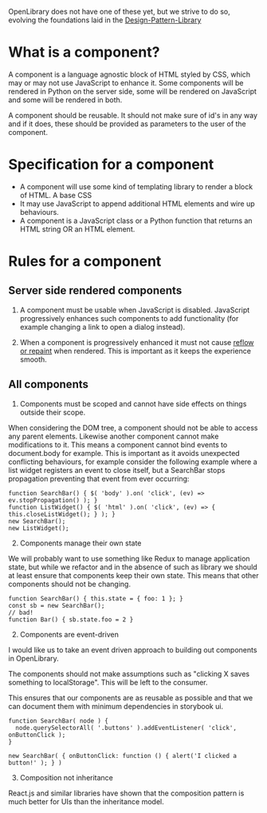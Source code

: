 OpenLibrary does not have one of these yet, but we strive to do so, evolving the foundations laid in the [Design-Pattern-Library](Design-Pattern-Library)

# What is a component?

A component is a language agnostic block of HTML styled by CSS, which may or may not use JavaScript to enhance it. Some components will be rendered in Python on the server side, some will be rendered on JavaScript and some will be rendered in both.

A component should be reusable. It should not make sure of id's in any way and if it does, these should be provided as parameters to the user of the component.

# Specification for a component

- A component will use some kind of templating library to render a block of HTML. A base CSS
- It may use JavaScript to append additional HTML elements and wire up behaviours.
- A component is a JavaScript class or a Python function that returns an HTML string OR an HTML element.

# Rules for a component

## Server side rendered components
1. A component must be usable when JavaScript is disabled. JavaScript progressively enhances such components to add functionality (for example changing a link to open a dialog instead).

2. When a component is progressively enhanced it  must not cause [reflow or repaint](https://javascript.tutorialhorizon.com/2015/06/06/what-are-reflows-and-repaints-and-how-to-avoid-them/) when rendered. This is important as it keeps the experience smooth.

## All components
1.   Components must be scoped and cannot have side effects on things outside their scope.

When considering the DOM tree, a component should not be able to access any parent elements. Likewise another component cannot make modifications to it.  This means a component cannot bind events to document.body for example. This is important as it avoids unexpected conflicting behaviours, for example consider the following example where a list widget registers an event to close itself, but a SearchBar stops propagation preventing that event from ever occurring:

```
function SearchBar() { $( 'body' ).on( 'click', (ev) => ev.stopPropagation() ); }
function ListWidget() { $( 'html' ).on( 'click', (ev) => { this.closeListWidget(); } ); }
new SearchBar();
new ListWidget();
```

2. Components manage their own state

We will probably want to use something like Redux to manage application state, but while we refactor and in the absence of such as library we should at least ensure that components keep their own state. This means that other components should not be changing.

```
function SearchBar() { this.state = { foo: 1 }; }
const sb = new SearchBar();
// bad!
function Bar() { sb.state.foo = 2 }
```


2. Components are event-driven

I would like us to take an event driven approach to building out components in OpenLibrary. 

The components should not make assumptions such as "clicking X saves something to localStorage". This will be left to the consumer.

This ensures that our components are as reusable as possible and that we can document them with minimum dependencies in storybook ui.

```
function SearchBar( node ) {
  node.querySelectorAll( '.buttons' ).addEventListener( 'click', onButtonClick );
}

new SearchBar( { onButtonClick: function () { alert('I clicked a button!' ); } )
```

3. Composition not inheritance

React.js and similar libraries have shown that the composition pattern is much better for UIs than the inheritance model. 